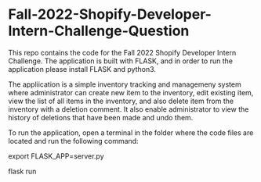 # Fall-2022-Shopify-Developer-Intern-Challenge-Question
This repo contains the code for the Fall 2022 Shopify Developer Intern Challenge. The application is built with FLASK, and in order to run the application please install FLASK and python3.

The appliication is a simple inventory tracking and managemeny system where administrator can create new item to the inventory, edit existing item, view the list of all items in the inventory, and also delete item from the inventory with a deletion comment. It also enable administrator to view the history of deletions that have been made and undo them.

To run the application, open a terminal in the folder where the code files are located and run the following command:

export FLASK_APP=server.py

flask run
